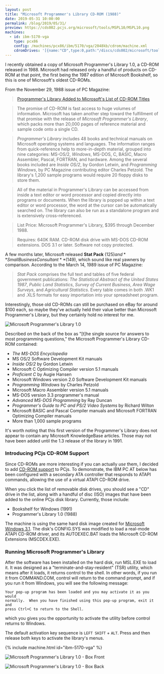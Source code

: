 ```yaml
---
layout: post
title: "Microsoft Programmer's Library CD-ROM (1988)"
date: 2019-05-31 10:00:00
permalink: /blog/2019/05/31/
preview: https://cds002.pcjs.org/microsoft/tools/MSPL10/MSPL10.png
machines:
  - id: ibm-5170-vga
    type: pcx86
    config: /machines/pcx86/ibm/5170/vga/2048kb/cdrom/machine.xml
    cdromDrives: '[{name:"CD",type:0,path:"/discs/cds002/microsoft/tools/MSPL10/cdrom"}]'
---
```


I recently obtained a copy of Microsoft Programmer's Library 1.0, a CD-ROM released in 1988.
Microsoft had released only a handful of products on CD-ROM at that point, the first being the
1987 edition of Microsoft Bookshelf, so this is one of Microsoft's oldest CD-ROMs.

From the November 29, 1988 issue of PC Magazine:

> [Programmer's Library Added to Microsoft's List of CD-ROM Titles](/documents/magazines/pcm/ads/1988-11-29_Early_Microsoft_CD-ROMs.pdf)

> The promise of CD-ROM is fast access to huge volumes of information. Microsoft has taken
> another step toward the fulfillment of that promise with the release of *Microsoft Programmer's
> Library*, which packs more than 20,000 pages of reference material and sample code onto a single CD.

> *Programmer's Library* includes 48 books and technical manuals on Microsoft operating systems and
> languages. The information ranges from quick-reference help to more-in-depth material, grouped into
> nine categories: MS-OS/2, *Windows*, MS-DOS, C, BASIC, Macro Assembler, Pascal, FORTRAN, and hardware.
> Among the several books included are *Inside OS/2*, by Gordon Letwin, and *Programming Windows*, by
> PC Magazine contributing editor Charles Petzold. The library's 1,200 sample programs would require 20
> floppy disks to store them.

> All of the material in Programmer's Library can be accessed from inside a text editor or word processor
> and copied directly into programs or documents. When the library is popped up within a text editor or
> word processor, the word at the cursor can be automatically searched on. The library can also be run as
> a standalone program and is extensively cross-referenced.

> List Price: Microsoft Programmer's Library, $395 through December 1988.

> Requires: 640K RAM. CD-ROM disk drive with MS-DOS CD-ROM extensions. DOS 3.1 or later. Software not copy protected.

A few months later, Microsoft released **Stat Pack** ($125) and **Small Business Consultant** ($149),
which sound like real yawners by comparison.  According to the March 14, 1989 issue of PC Magazine:

> *Stat Pack* comprises the full text and tables of five federal government publications: *The Statistical
> Abstract of the United States 1987*, *Public Land Statistics*, *Survey of Current Business*, *Area Wage Surveys*,
> and *Agricultural Statistics*. Every table comes in both .WK1 and .XLS formats for easy importation into your
> spreadsheet program.

Interestingly, those old CD-ROMs can still be purchased on eBay for around $100 each, so maybe they've actually
held their value better than Microsoft Programmer's Library, but they certainly hold no interest for me.

![Microsoft Programmer's Library 1.0](https://cds002.pcjs.org/microsoft/tools/MSPL10/MSPL10.png)

Described on the back of the box as "[t]he single source for answers to most programming questions,"
the Microsoft Programmer's Library CD-ROM contained:

- *The MS-DOS Encyclopedia*
- MS OS/2 Software Development Kit manuals
- *Inside OS/2* by Gordon Letwin
- Microsoft C Optimizing Compiler version 5.1 manuals
- *Proficient C* by Augie Hansen
- Microsoft Windows version 2.0 Software Development Kit manuals
- *Programming Windows* by Charles Petzold
- Microsoft Macro Assembler version 5.1 manuals
- MS-DOS version 3.3 programmer's manual
- *Advanced MS-DOS Programming* by Ray Duncan
- *Programmer's Guide to PC and PS/2 Video Systems* by Richard Wilton
- Microsoft BASIC and Pascal Compiler manuals and Microsoft FORTRAN Optimizing Compiler manuals
- More than 1,000 sample programs

It's worth noting that this first version of the Programmer's Library does not appear to contain any
Microsoft KnowledgeBase articles.  Those may not have been added until the 1.3 release of the library in 1991.

### Introducing PCjs CD-ROM Support

Since CD-ROMs are more interesting if you can actually *use* them, I decided to add [CD-ROM support](/machines/pcx86/ibm/5170/vga/cdrom/)
to PCjs.  To demonstrate, the IBM PC AT below has been configured with a secondary ATA controller that responds
to ATAPI commands, allowing the use of a virtual ATAPI CD-ROM drive.

When you click the list of removable disk drives, you should see a "CD" drive in the list, along with a handful
of disc (ISO) images that have been added to the online PCjs disk library.  Currently, those include:

- Bookshelf for Windows (1991)
- Programmer's Library 1.0 (1988)

The machine is using the same hard disk image created for [Microsoft Windows 3.1](/software/pcx86/sys/windows/3.10/).
The disk's CONFIG.SYS was modified to load a real-mode ATAPI CD-ROM driver, and its AUTOEXEC.BAT loads
the Microsoft CD-ROM Extensions (MSCDEX.EXE).

### Running Microsoft Programmer's Library

After the software has been installed on the hard disk, run MSL.EXE to load it.  It was designed
as a "terminate-and-stay-resident" (TSR) utility, which means after it loads, it returns control to
the shell.  In other words, if you run it from COMMAND.COM, control will return to the command prompt,
and if you run it from Windows, you will see the following message:

    Your pop-up program has been loaded and you may activate it as you would
    normally.  When you have finished using this pop-up program, exit it and
    press Ctrl+C to return to the Shell.

which you gives you the opportunity to activate the utility before control returns to Windows.

The default activation key sequence is `LEFT SHIFT` + `ALT`.  Press and then release both keys
to activate the library's menus.

{% include machine.html id="ibm-5170-vga" %}

![Microsoft Programmer's Library 1.0 - Box Front](https://cds002.pcjs.org/microsoft/tools/MSPL10/MSPL10-Box-Front.png)

![Microsoft Programmer's Library 1.0 - Box Back](https://cds002.pcjs.org/microsoft/tools/MSPL10/MSPL10-Box-Back.png)
